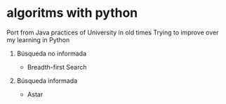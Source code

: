 # algoritms with python

Port from Java practices of University in old times
Trying to improve over my learning in Python

1. Búsqueda no informada
    * Breadth-first Search

2. Búsqueda informada
    * Astar

